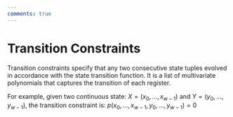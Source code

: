```yaml
---
comments: true
---
```

# Transition Constraints

Transition constraints specify that any two consecutive state tuples evolved in accordance with the state transition function.
It is a list of multivariate polynomials that captures the transition of each register.

For example, given two continuous state: $X=(x_0,\dots,x_{w-1})$ and $Y = (y_0,\dots,y_{w-1})$, the transition constraint is:
$p(x_0,\dots, x_{w-1},y_0,\dots, y_{w-1}) = 0$
